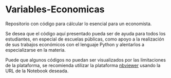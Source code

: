 # Variables-Economicas

Repositorio con código para cálcular lo esencial para un economista.

Se desea que el código aquí presentado pueda ser de ayuda para todos los estudiantes, en especial de escuelas públicas, como apoyo a la realización de sus trabajos
económicos con el lenguaje Python y alentarlos a especializarse en la materia.

Puede que algunos códigos no puedan ser visualizados por las limitaciones de la plataforma, se recomienda utilizar la plataforma 
<a href="https://nbviewer.org">nbviewer</a> usando la URL de la Notebook deseada.
